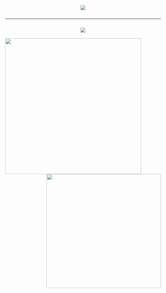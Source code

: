 <br>

<h1 align="center">
  <a href="https://git.io/typing-svg">
    <img src="https://readme-typing-svg.herokuapp.com?font=Patua+One&color=%23F66969&size=30&duration=4998&center=%EA%B1%B0%EC%A7%93&vCenter=%EA%B1%B0%EC%A7%93&lines=Hi%2C+there+(+%E2%97%8F'%E2%97%A1'%E2%97%8F)">
    <hr>
    <img src="https://readme-typing-svg.herokuapp.com?font=Patua+One&color=%233F1B1B&size=25&duration=4998&center=%EA%B1%B0%EC%A7%93&vCenter=%EA%B1%B0%EC%A7%93&lines=Nice+to+meet+you!">
  </a>
</h1>



<!--
**chaewon0228/chaewon0228** is a ✨ _special_ ✨ repository because its `README.md` (this file) appears on your GitHub profile.

Here are some ideas to get you started:

- 🔭 I’m currently working on ...
- 🌱 I’m currently learning ...
- 👯 I’m looking to collaborate on ...
- 🤔 I’m looking for help with ...
- 💬 Ask me about ...
- 📫 How to reach me: ...
- 😄 Pronouns: ...
- ⚡ Fun fact: ...
-->

<p>
  <div align=center>
    <a href="https://git.io/streak-stats">
      <img align="left" width=440 src="https://github-readme-streak-stats.herokuapp.com/?user=chaewon0228&theme=buefy" />
    </a>
    <a href="https://solved.ac/cy0402" title="Go to Source">
      <img align="right" width=370 src="http://mazassumnida.wtf/api/v2/generate_badge?boj=cy0402" />
    </a>
  </div>
</p>
  


